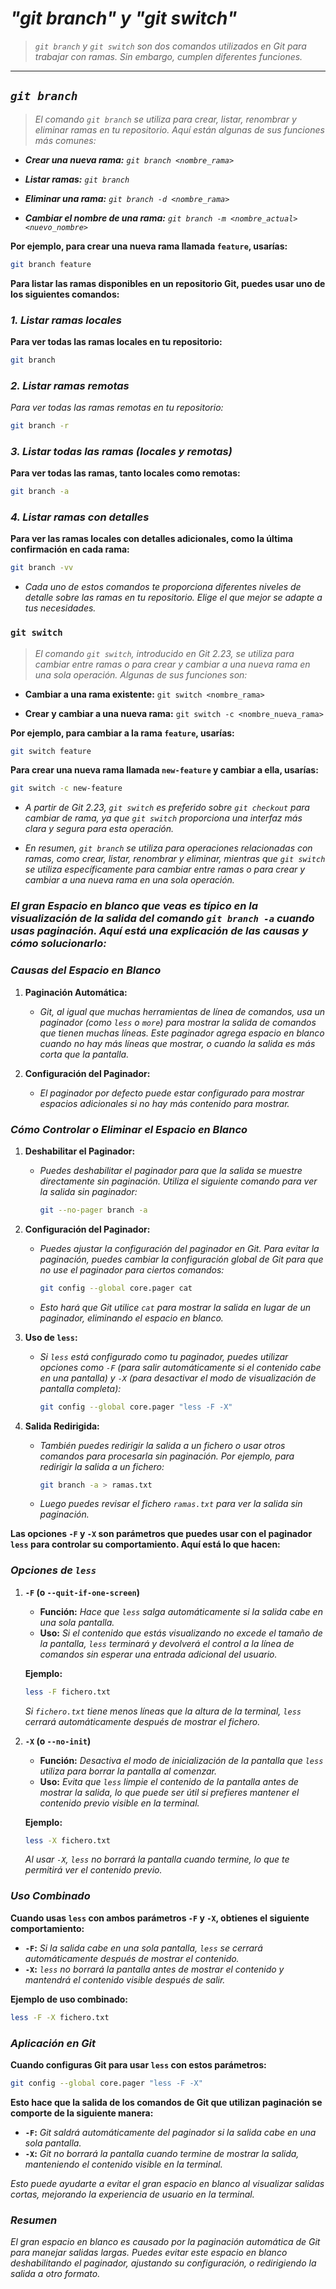 <!-- Autor: Daniel Benjamin Perez Morales -->
<!-- GitHub: https://github.com/DanielPerezMoralesDev13 -->
<!-- Correo electrónico: danielperezdev@proton.me -->

# ***"git branch" y "git switch"***

> *`git branch` y `git switch` son dos comandos utilizados en Git para trabajar con ramas. Sin embargo, cumplen diferentes funciones.*

---

## ***`git branch`***

> *El comando `git branch` se utiliza para crear, listar, renombrar y eliminar ramas en tu repositorio. Aquí están algunas de sus funciones más comunes:*

- ***Crear una nueva rama:** `git branch <nombre_rama>`*

- ***Listar ramas:** `git branch`*

- ***Eliminar una rama:** `git branch -d <nombre_rama>`*

- ***Cambiar el nombre de una rama:** `git branch -m <nombre_actual> <nuevo_nombre>`*

**Por ejemplo, para crear una nueva rama llamada `feature`, usarías:**

```bash
git branch feature
```

**Para listar las ramas disponibles en un repositorio Git, puedes usar uno de los siguientes comandos:**

### ***1. Listar ramas locales***

**Para ver todas las ramas locales en tu repositorio:**

```bash
git branch
```

### ***2. Listar ramas remotas***

*Para ver todas las ramas remotas en tu repositorio:*

```bash
git branch -r
```

### ***3. Listar todas las ramas (locales y remotas)***

**Para ver todas las ramas, tanto locales como remotas:**

```bash
git branch -a
```

### ***4. Listar ramas con detalles***

**Para ver las ramas locales con detalles adicionales, como la última confirmación en cada rama:**

```bash
git branch -vv
```

- *Cada uno de estos comandos te proporciona diferentes niveles de detalle sobre las ramas en tu repositorio. Elige el que mejor se adapte a tus necesidades.*

### `git switch`

> *El comando `git switch`, introducido en Git 2.23, se utiliza para cambiar entre ramas o para crear y cambiar a una nueva rama en una sola operación. Algunas de sus funciones son:*

- **Cambiar a una rama existente:** `git switch <nombre_rama>`

- **Crear y cambiar a una nueva rama:** `git switch -c <nombre_nueva_rama>`

**Por ejemplo, para cambiar a la rama `feature`, usarías:**

```bash
git switch feature
```

**Para crear una nueva rama llamada `new-feature` y cambiar a ella, usarías:**

```bash
git switch -c new-feature
```

- *A partir de Git 2.23, `git switch` es preferido sobre `git checkout` para cambiar de rama, ya que `git switch` proporciona una interfaz más clara y segura para esta operación.*

- *En resumen, `git branch` se utiliza para operaciones relacionadas con ramas, como crear, listar, renombrar y eliminar, mientras que `git switch` se utiliza específicamente para cambiar entre ramas o para crear y cambiar a una nueva rama en una sola operación.*

### ***El gran Espacio en blanco que veas es típico en la visualización de la salida del comando `git branch -a` cuando usas paginación. Aquí está una explicación de las causas y cómo solucionarlo:***

### ***Causas del Espacio en Blanco***

1. **Paginación Automática:**
   - *Git, al igual que muchas herramientas de línea de comandos, usa un paginador (como `less` o `more`) para mostrar la salida de comandos que tienen muchas líneas. Este paginador agrega espacio en blanco cuando no hay más líneas que mostrar, o cuando la salida es más corta que la pantalla.*

2. **Configuración del Paginador:**
   - *El paginador por defecto puede estar configurado para mostrar espacios adicionales si no hay más contenido para mostrar.*

### ***Cómo Controlar o Eliminar el Espacio en Blanco***

1. **Deshabilitar el Paginador:**
   - *Puedes deshabilitar el paginador para que la salida se muestre directamente sin paginación. Utiliza el siguiente comando para ver la salida sin paginador:*

     ```bash
     git --no-pager branch -a
     ```

2. **Configuración del Paginador:**
   - *Puedes ajustar la configuración del paginador en Git. Para evitar la paginación, puedes cambiar la configuración global de Git para que no use el paginador para ciertos comandos:*

     ```bash
     git config --global core.pager cat
     ```

   - *Esto hará que Git utilice `cat` para mostrar la salida en lugar de un paginador, eliminando el espacio en blanco.*

3. **Uso de `less`:**
   - *Si `less` está configurado como tu paginador, puedes utilizar opciones como `-F` (para salir automáticamente si el contenido cabe en una pantalla) y `-X` (para desactivar el modo de visualización de pantalla completa):*

     ```bash
     git config --global core.pager "less -F -X"
     ```

4. **Salida Redirigida:**
   - *También puedes redirigir la salida a un fichero o usar otros comandos para procesarla sin paginación. Por ejemplo, para redirigir la salida a un fichero:*

     ```bash
     git branch -a > ramas.txt
     ```

   - *Luego puedes revisar el fichero `ramas.txt` para ver la salida sin paginación.*

**Las opciones `-F` y `-X` son parámetros que puedes usar con el paginador `less` para controlar su comportamiento. Aquí está lo que hacen:**

### ***Opciones de `less`***

1. **`-F` (o `--quit-if-one-screen`)**
   - **Función:** *Hace que `less` salga automáticamente si la salida cabe en una sola pantalla.*
   - **Uso:** *Si el contenido que estás visualizando no excede el tamaño de la pantalla, `less` terminará y devolverá el control a la línea de comandos sin esperar una entrada adicional del usuario.*

   **Ejemplo:**

   ```bash
   less -F fichero.txt
   ```

   *Si `fichero.txt` tiene menos líneas que la altura de la terminal, `less` cerrará automáticamente después de mostrar el fichero.*

2. **`-X` (o `--no-init`)**
   - **Función:** *Desactiva el modo de inicialización de la pantalla que `less` utiliza para borrar la pantalla al comenzar.*
   - **Uso:** *Evita que `less` limpie el contenido de la pantalla antes de mostrar la salida, lo que puede ser útil si prefieres mantener el contenido previo visible en la terminal.*

   **Ejemplo:**

   ```bash
   less -X fichero.txt
   ```

   *Al usar `-X`, `less` no borrará la pantalla cuando termine, lo que te permitirá ver el contenido previo.*

### ***Uso Combinado***

**Cuando usas `less` con ambos parámetros `-F` y `-X`, obtienes el siguiente comportamiento:**

- **`-F`:** *Si la salida cabe en una sola pantalla, `less` se cerrará automáticamente después de mostrar el contenido.*
- **`-X`:** *`less` no borrará la pantalla antes de mostrar el contenido y mantendrá el contenido visible después de salir.*

**Ejemplo de uso combinado:**

```bash
less -F -X fichero.txt
```

### ***Aplicación en Git***

**Cuando configuras Git para usar `less` con estos parámetros:**

```bash
git config --global core.pager "less -F -X"
```

**Esto hace que la salida de los comandos de Git que utilizan paginación se comporte de la siguiente manera:**

- **`-F`:** *Git saldrá automáticamente del paginador si la salida cabe en una sola pantalla.*
- **`-X`:** *Git no borrará la pantalla cuando termine de mostrar la salida, manteniendo el contenido visible en la terminal.*

*Esto puede ayudarte a evitar el gran espacio en blanco al visualizar salidas cortas, mejorando la experiencia de usuario en la terminal.*

### ***Resumen***

*El gran espacio en blanco es causado por la paginación automática de Git para manejar salidas largas. Puedes evitar este espacio en blanco deshabilitando el paginador, ajustando su configuración, o redirigiendo la salida a otro formato.*
